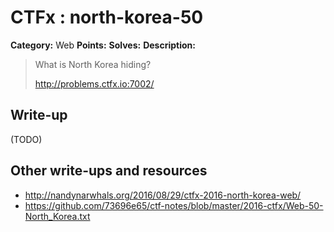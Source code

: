 # CTFx : north-korea-50

**Category:** Web
**Points:** 
**Solves:** 
**Description:**

> What is North Korea hiding?
> 
> 
> <http://problems.ctfx.io:7002/>

## Write-up

(TODO)

## Other write-ups and resources

* http://nandynarwhals.org/2016/08/29/ctfx-2016-north-korea-web/
* https://github.com/73696e65/ctf-notes/blob/master/2016-ctfx/Web-50-North_Korea.txt
